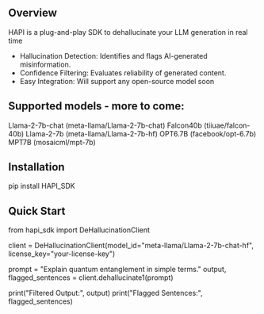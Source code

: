 ## Overview

HAPI is a plug-and-play SDK to dehallucinate your LLM generation in real time

- Hallucination Detection: Identifies and flags AI-generated misinformation.
- Confidence Filtering: Evaluates reliability of generated content.
- Easy Integration: Will support any open-source model soon

## Supported models - more to come:

Llama-2-7b-chat (meta-llama/Llama-2-7b-chat)
Falcon40b (tiiuae/falcon-40b)
Llama-2-7b (meta-llama/Llama-2-7b-hf)
OPT6.7B (facebook/opt-6.7b)
MPT7B (mosaicml/mpt-7b)

## Installation

pip install HAPI_SDK

## Quick Start

from hapi_sdk import DeHallucinationClient

client = DeHallucinationClient(model_id="meta-llama/Llama-2-7b-chat-hf", license_key="your-license-key")

prompt = "Explain quantum entanglement in simple terms."
output, flagged_sentences = client.dehallucinate1(prompt)

print("Filtered Output:", output)
print("Flagged Sentences:", flagged_sentences)

